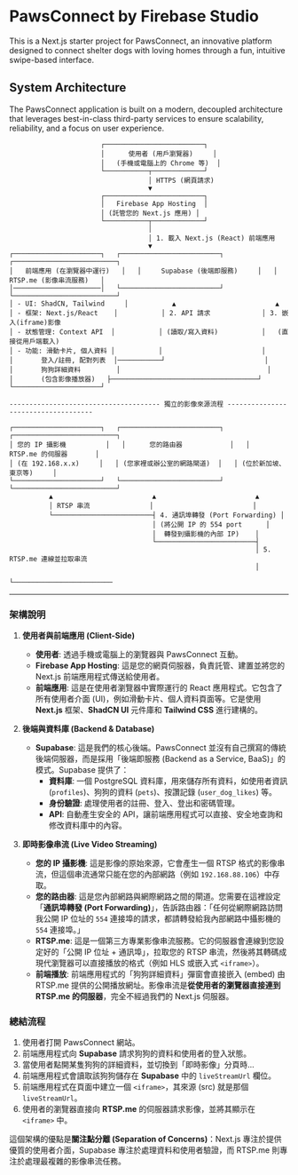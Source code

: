 
# PawsConnect by Firebase Studio

This is a Next.js starter project for PawsConnect, an innovative platform designed to connect shelter dogs with loving homes through a fun, intuitive swipe-based interface.

## System Architecture

The PawsConnect application is built on a modern, decoupled architecture that leverages best-in-class third-party services to ensure scalability, reliability, and a focus on user experience.

```
                       ┌─────────────────────────┐
                       │      使用者 (用戶瀏覽器)     │
                       │   (手機或電腦上的 Chrome 等)  │
                       └───────────┬─────────────┘
                                   │ HTTPS (網頁請求)
                                   ▼
                       ┌─────────────────────────┐
                       │   Firebase App Hosting  │
                       │ (託管您的 Next.js 應用) │
                       └───────────┬─────────────┘
                                   │
                                   │ 1. 載入 Next.js (React) 前端應用
                                   ▼
┌──────────────────────┐   ┌─────────────────────────┐   ┌──────────────────────────┐
│   前端應用 (在瀏覽器中運行)   │   │     Supabase (後端即服務)     │   │     RTSP.me (影像串流服務)   │
│──────────────────────│   └─────────────────────────┘   └──────────────────────────┘
│ - UI: ShadCN, Tailwind     │           ▲                         ▲
│ - 框架: Next.js/React    │           │ 2. API 請求             │ 3. 嵌入(iframe)影像
│ - 狀態管理: Context API  │           │ (讀取/寫入資料)           │   (直接從用戶端載入)
│ - 功能: 滑動卡片, 個人資料 │           │                         │
│       登入/註冊, 配對列表  │───────────┘                         │
│       狗狗詳細資料         │                                     │
│       (包含影像播放器)   ├─────────────────────────────────────┘
└──────────────────────┘

-------------------------------------- 獨立的影像來源流程 ------------------------------------

┌──────────────────────┐   ┌─────────────────────────┐   ┌──────────────────────────┐
│ 您的 IP 攝影機          │   │      您的路由器            │   │     RTSP.me 的伺服器       │
│ (在 192.168.x.x)     │   │ (您家裡或辦公室的網路閘道)  │   │ (位於新加坡、東京等)     │
└──────────────────────┘   └─────────────────────────┘   └──────────────────────────┘
          ▲                         ▲                         ▲
          │ RTSP 串流               │                         │
          └─────────────────────────┤ 4. 通訊埠轉發 (Port Forwarding) │
                                    │ (將公開 IP 的 554 port      │
                                    │  轉發到攝影機的內部 IP)    │
                                    └─────────────────────────┤
                                                              │ 5. RTSP.me 連線並拉取串流
                                                              │
                                                              └─────────────────────────
```

---

### 架構說明

1.  **使用者與前端應用 (Client-Side)**
    *   **使用者**: 透過手機或電腦上的瀏覽器與 PawsConnect 互動。
    *   **Firebase App Hosting**: 這是您的網頁伺服器，負責託管、建置並將您的 Next.js 前端應用程式傳送給使用者。
    *   **前端應用**: 這是在使用者瀏覽器中實際運行的 React 應用程式。它包含了所有使用者介面 (UI)，例如滑動卡片、個人資料頁面等。它是使用 **Next.js** 框架、**ShadCN UI** 元件庫和 **Tailwind CSS** 進行建構的。

2.  **後端與資料庫 (Backend & Database)**
    *   **Supabase**: 這是我們的核心後端。PawsConnect 並沒有自己撰寫的傳統後端伺服器，而是採用「後端即服務 (Backend as a Service, BaaS)」的模式。Supabase 提供了：
        *   **資料庫**: 一個 PostgreSQL 資料庫，用來儲存所有資料，如使用者資訊 (`profiles`)、狗狗的資料 (`pets`)、按讚記錄 (`user_dog_likes`) 等。
        *   **身份驗證**: 處理使用者的註冊、登入、登出和密碼管理。
        *   **API**: 自動產生安全的 API，讓前端應用程式可以直接、安全地查詢和修改資料庫中的內容。

3.  **即時影像串流 (Live Video Streaming)**
    *   **您的 IP 攝影機**: 這是影像的原始來源，它會產生一個 RTSP 格式的影像串流，但這個串流通常只能在您的內部網路（例如 `192.168.88.106`）中存取。
    *   **您的路由器**: 這是您內部網路與網際網路之間的閘道。您需要在這裡設定「**通訊埠轉發 (Port Forwarding)**」，告訴路由器：「任何從網際網路訪問我公開 IP 位址的 `554` 連接埠的請求，都請轉發給我內部網路中攝影機的 `554` 連接埠。」
    *   **RTSP.me**: 這是一個第三方專業影像串流服務。它的伺服器會連線到您設定好的「公開 IP 位址 + 通訊埠」，拉取您的 RTSP 串流，然後將其轉碼成現代瀏覽器可以直接播放的格式（例如 HLS 或嵌入式 `<iframe>`）。
    *   **前端播放**: 前端應用程式的「狗狗詳細資料」彈窗會直接嵌入 (embed) 由 RTSP.me 提供的公開播放網址。影像串流是**從使用者的瀏覽器直接連到 RTSP.me 的伺服器**，完全不經過我們的 Next.js 伺服器。

### 總結流程

1.  使用者打開 PawsConnect 網站。
2.  前端應用程式向 **Supabase** 請求狗狗的資料和使用者的登入狀態。
3.  當使用者點開某隻狗狗的詳細資料，並切換到「即時影像」分頁時...
4.  前端應用程式會讀取該狗狗儲存在 **Supabase** 中的 `liveStreamUrl` 欄位。
5.  前端應用程式在頁面中建立一個 `<iframe>`，其來源 (src) 就是那個 `liveStreamUrl`。
6.  使用者的瀏覽器直接向 **RTSP.me** 的伺服器請求影像，並將其顯示在 `<iframe>` 中。

這個架構的優點是**關注點分離 (Separation of Concerns)**：Next.js 專注於提供優質的使用者介面，Supabase 專注於處理資料和使用者驗證，而 RTSP.me 則專注於處理最複雜的影像串流任務。
